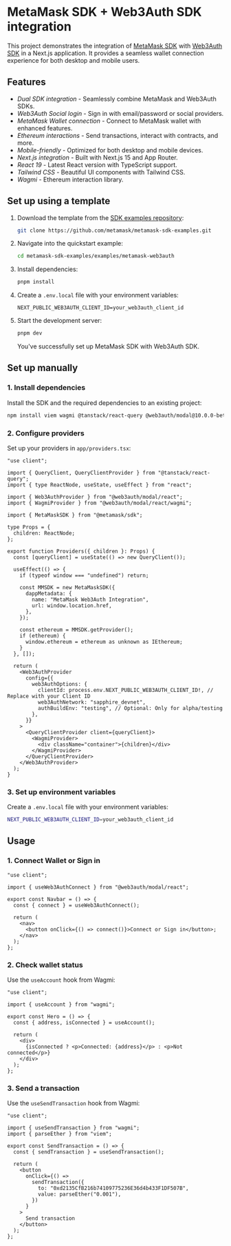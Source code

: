 # MetaMask SDK + Web3Auth SDK integration

This project demonstrates the integration of [MetaMask SDK](https://docs.metamask.io/) with [Web3Auth SDK](https://docs.web3auth.io/) in a Next.js application. It provides a seamless wallet connection experience for both desktop and mobile users.

## Features

- _Dual SDK integration_ - Seamlessly combine MetaMask and Web3Auth SDKs.
- _Web3Auth Social login_ - Sign in with email/password or social providers.
- _MetaMask Wallet connection_ - Connect to MetaMask wallet with enhanced features.
- _Ethereum interactions_ - Send transactions, interact with contracts, and more.
- _Mobile-friendly_ - Optimized for both desktop and mobile devices.
- _Next.js integration_ - Built with Next.js 15 and App Router.
- _React 19_ - Latest React version with TypeScript support.
- _Tailwind CSS_ - Beautiful UI components with Tailwind CSS.
- _Wagmi_ - Ethereum interaction library.

## Set up using a template

1. Download the template from the [SDK examples repository](https://github.com/metamask/metamask-sdk-examples):
   ```bash
   git clone https://github.com/metamask/metamask-sdk-examples.git
   ```
2. Navigate into the quickstart example:
   ```bash
   cd metamask-sdk-examples/examples/metamask-web3auth
   ```
3. Install dependencies:
   ```bash
   pnpm install
   ```
4. Create a `.env.local` file with your environment variables:
   ```
   NEXT_PUBLIC_WEB3AUTH_CLIENT_ID=your_web3auth_client_id
   ```
5. Start the development server:

   ```bash
   pnpm dev
   ```

   You've successfully set up MetaMask SDK with Web3Auth SDK.

## Set up manually

### 1. Install dependencies

Install the SDK and the required dependencies to an existing project:

```bash
npm install viem wagmi @tanstack/react-query @web3auth/modal@10.0.0-beta.6
```

### 2. Configure providers

Set up your providers in `app/providers.tsx`:

```tsx
"use client";

import { QueryClient, QueryClientProvider } from "@tanstack/react-query";
import { type ReactNode, useState, useEffect } from "react";

import { Web3AuthProvider } from "@web3auth/modal/react";
import { WagmiProvider } from "@web3auth/modal/react/wagmi";

import { MetaMaskSDK } from "@metamask/sdk";

type Props = {
  children: ReactNode;
};

export function Providers({ children }: Props) {
  const [queryClient] = useState(() => new QueryClient());

  useEffect(() => {
    if (typeof window === "undefined") return;

    const MMSDK = new MetaMaskSDK({
      dappMetadata: {
        name: "MetaMask Web3Auth Integration",
        url: window.location.href,
      },
    });

    const ethereum = MMSDK.getProvider();
    if (ethereum) {
      window.ethereum = ethereum as unknown as IEthereum;
    }
  }, []);

  return (
    <Web3AuthProvider
      config={{
        web3AuthOptions: {
          clientId: process.env.NEXT_PUBLIC_WEB3AUTH_CLIENT_ID!, // Replace with your Client ID
          web3AuthNetwork: "sapphire_devnet",
          authBuildEnv: "testing", // Optional: Only for alpha/testing
        },
      }}
    >
      <QueryClientProvider client={queryClient}>
        <WagmiProvider>
          <div className="container">{children}</div>
        </WagmiProvider>
      </QueryClientProvider>
    </Web3AuthProvider>
  );
}
```

### 3. Set up environment variables

Create a `.env.local` file with your environment variables:

```bash
NEXT_PUBLIC_WEB3AUTH_CLIENT_ID=your_web3auth_client_id
```

## Usage

### 1. Connect Wallet or Sign in

```tsx
"use client";

import { useWeb3AuthConnect } from "@web3auth/modal/react";

export const Navbar = () => {
  const { connect } = useWeb3AuthConnect();

  return (
    <nav>
      <button onClick={() => connect()}>Connect or Sign in</button>;
    </nav>
  );
};
```

### 2. Check wallet status

Use the `useAccount` hook from Wagmi:

```tsx
"use client";

import { useAccount } from "wagmi";

export const Hero = () => {
  const { address, isConnected } = useAccount();

  return (
    <div>
      {isConnected ? <p>Connected: {address}</p> : <p>Not connected</p>}
    </div>
  );
};
```

### 3. Send a transaction

Use the `useSendTransaction` hook from Wagmi:

```tsx
"use client";

import { useSendTransaction } from "wagmi";
import { parseEther } from "viem";

export const SendTransaction = () => {
  const { sendTransaction } = useSendTransaction();

  return (
    <button
      onClick={() =>
        sendTransaction({
          to: "0xd2135CfB216b74109775236E36d4b433F1DF507B",
          value: parseEther("0.001"),
        })
      }
    >
      Send transaction
    </button>
  );
};
```
